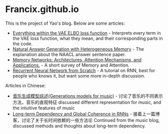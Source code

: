 # Francix.github.io

This is the project of Yao's blog. Below are some articles: 

* [Everything within the VAE ELBO loss function](https://francix.github.io/blog/Everything%20within%20the%20VAE%20ELBO%20loss%20function.html) - Interprets every term in the VAE loss function, what they mean, and their corresponding parts in the code. 
* [Natural Answer Generation with Heterogeneous Memory](https://francix.github.io/NaturalAnswer.html) - The explanation about the NAACL answer sentence paper. 
* [Memory Networks: Architectures, Attention Mechanisms, and Applications.](https://francix.github.io/MemNN-Fuyao-EN.html) - A short survey of Memory and Attention. 
* [Recurrent Neural Network from Scratch](https://francix.github.io/images/RNNfromScratch_fuyao.pdf) - A tutorial on RNN, best for people who knows it, but want some more in-depth discussion. 

Articles in Chinese:
* [音乐生成模型综述(Generations models for music)](https://francix.github.io/MusicGeneration.html) - 讨论了音乐的不同表示方法，音乐的直观特征 discussed different representation for music, and the intuitive features of music
* [Long-term Dependency and Global Coherence in RNNs](https://francix.github.io/MusicGeneration.html) - 接着上一篇博客，讨论了关于长时间依赖的一些方法论 Continued from the music blog, discussed methods and thoughts about long-term dependency.
